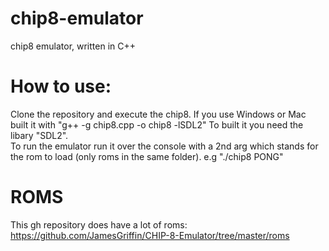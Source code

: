 # chip8-emulator
chip8 emulator, written in C++


# How to use:
Clone the repository and execute the chip8. If you use Windows or Mac built it with "g++ -g chip8.cpp -o chip8 -lSDL2"
To built it you need the libary "SDL2".
<br>
To run the emulator run it over the console with a 2nd arg which stands for the rom to load (only roms in the same folder).
e.g "./chip8 PONG"

# ROMS
This gh repository does have a lot of roms: https://github.com/JamesGriffin/CHIP-8-Emulator/tree/master/roms

